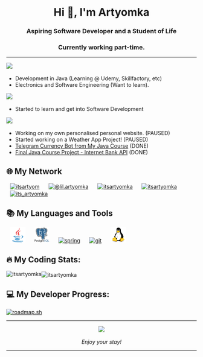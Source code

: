<h1 align="center">Hi 👋, I'm Artyomka</h1>
<h3 align="center">Aspiring Software Developer and a Student of Life</h3>
<h3 align="center">Currently working part-time.</h3>

---

<!--- IS --->
<div id="interests-section" align="Left">
   <img src="https://img.shields.io/badge/Study Interests-008000 " width="125"/>
</div>

- Development in Java (Learning @ Udemy, Skillfactory, etc)
- Electronics and Software Engineering (Want to learn).
<!--- //IS --->

<!--- CLS --->
<div id="learning-section" align="Left">
   <img src="https://img.shields.io/badge/Currently Learning-FF0000" width="145"/>
</div>

- Started to learn and get into Software Development
<!--- //CLS --->

<!--- PROJECTS --->
<div id="projects-section" align="Left">
   <img src="https://img.shields.io/badge/Latest Projects-0000FF" width="130"/>
</div>

- Working on my own personalised personal website. (PAUSED)
- Started working on a Weather App Project! (PAUSED)
- [Telegram Currency Bot from My Java Course](https://github.com/ItsArtyomka/TelegramCurrencyBotProject) (DONE)
- [Final Java Course Project - Internet Bank API](https://github.com/ItsArtyomka/CODE-PROJECT-Internet-Bank-API) (DONE)
<!--- //PROJECTS --->

<!--- NETWORK --->
## :globe_with_meridians: My Network
<p align="left">
   <a href="https://linkedin.com/in/itsartyom" target="blank"><img align="center" src="https://raw.githubusercontent.com/rahuldkjain/github-profile-readme-generator/master/src/images/icons/Social/linked-in-alt.svg" alt="itsartyom" height="30" width="40" hspace="10"/></a>
   <a href="https://instagram.com/lil.artyomka" target="blank"><img align="center" src="https://raw.githubusercontent.com/rahuldkjain/github-profile-readme-generator/master/src/images/icons/Social/instagram.svg" alt="@lil.artyomka" height="30" width="40" hspace="10"/></a>
   <a href="https://www.hackerrank.com/itsartyomka" target="blank"><img align="center" src="https://raw.githubusercontent.com/rahuldkjain/github-profile-readme-generator/master/src/images/icons/Social/hackerrank.svg" alt="itsartyomka" height="30" width="40" hspace="10"/></a>
   <a href="https://www.leetcode.com/itsartyomka" target="blank"><img align="center" src="https://raw.githubusercontent.com/rahuldkjain/github-profile-readme-generator/master/src/images/icons/Social/leet-code.svg" alt="itsartyomka" height="30" width="40" hspace="10"/></a>
   <a href="https://www.codechef.com/users/its_artyomka" target="blank"><img align="center" src="https://cdn.jsdelivr.net/npm/simple-icons@3.1.0/icons/codechef.svg" alt="its_artyomka" height="30" width="40" hspace="10"/></a>
</p>
<!-- //NETWORK -->

<!-- LANGS & TOOLS -->
## :books: My Languages and Tools
<p align="left">
   <a href="https://www.java.com" target="_blank" rel="noreferrer"> <img src="https://raw.githubusercontent.com/devicons/devicon/master/icons/java/java-original.svg" alt="java" width="40" height="40" hspace="10"/></a>
   <a href="https://www.postgresql.org" target="_blank" rel="noreferrer"> <img src="https://raw.githubusercontent.com/devicons/devicon/master/icons/postgresql/postgresql-original-wordmark.svg" alt="postgresql" width="40" height="40" hspace="10"/></a>
   <a href="https://spring.io/" target="_blank" rel="noreferrer"> <img src="https://www.vectorlogo.zone/logos/springio/springio-icon.svg" alt="spring" width="40" height="40" hspace="10"/></a>
   <a href="https://git-scm.com/" target="_blank" rel="noreferrer"> <img src="https://www.vectorlogo.zone/logos/git-scm/git-scm-icon.svg" alt="git" width="40" height="40" hspace="10"/></a>
   <a href="https://www.linux.org/" target="_blank" rel="noreferrer"> <img src="https://raw.githubusercontent.com/devicons/devicon/master/icons/linux/linux-original.svg" alt="linux" width="40" height="40" hspace="10"/></a>
</p>
<!-- //LANGS & TOOLS -->

<!-- STATS -->
## :fire: My Coding Stats:
<p><img align="left" src="https://github-readme-stats.vercel.app/api/top-langs?username=itsartyomka&show_icons=true&theme=dark&locale=en&layout=compact" alt="itsartyomka"/></p>
<p><img align="center" src="https://github-readme-stats.vercel.app/api?username=itsartyomka&show_icons=true&theme=dark&locale=en" alt="itsartyomka"/></p>
<!-- //STATS -->

<!-- DEV PROGRESS -->
## :computer: My Developer Progress:
[![roadmap.sh](https://api.roadmap.sh/v1-badge/wide/649fedb1d99c9d6731a4febd?variant=dark&roadmaps=java%2Csql%2Ccomputer-science%2Cspring-boot)](https://roadmap.sh)
<!-- //DEV PROGRESS -->
---

<!--- COOL GIF --->
<div id="tate-gif" align="center">
     <a href="https://www.youtube.com/watch?v=dQw4w9WgXcQ/"><img src="https://media.tenor.com/uJy67OT5Qc4AAAAd/andrew-tate-tate.gif" width="250"/></a>
     <p style="font-size=10px"><i>Enjoy your stay!</i></p>
</div>
<!--- //COOL GIF --->

---
